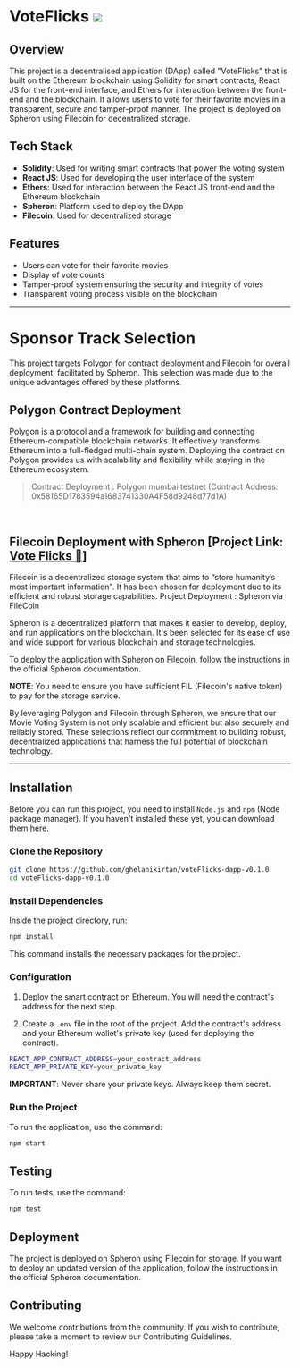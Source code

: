 # VoteFlicks ![](./public/voteFlicks.png={20x20})

## Overview

This project is a decentralised application (DApp) called "VoteFlicks" that is built on the Ethereum blockchain using Solidity for smart contracts, React JS for the front-end interface, and Ethers for interaction between the front-end and the blockchain. It allows users to vote for their favorite movies in a transparent, secure and tamper-proof manner. The project is deployed on Spheron using Filecoin for decentralized storage.

## Tech Stack

- **Solidity**: Used for writing smart contracts that power the voting system
- **React JS**: Used for developing the user interface of the system
- **Ethers**: Used for interaction between the React JS front-end and the Ethereum blockchain
- **Spheron**: Platform used to deploy the DApp
- **Filecoin**: Used for decentralized storage

## Features

- Users can vote for their favorite movies
- Display of vote counts
- Tamper-proof system ensuring the security and integrity of votes
- Transparent voting process visible on the blockchain
---
# Sponsor Track Selection

This project targets Polygon for contract deployment and Filecoin for overall deployment, facilitated by Spheron. This selection was made due to the unique advantages offered by these platforms.
<br>

## Polygon Contract Deployment

Polygon is a protocol and a framework for building and connecting Ethereum-compatible blockchain networks. It effectively transforms Ethereum into a full-fledged multi-chain system. Deploying the contract on Polygon provides us with scalability and flexibility while staying in the Ethereum ecosystem. 
> Contract Deployment : Polygon mumbai testnet (Contract Address: 0x58165D1783594a1683741330A4F58d9248d77d1A)
<br>

## Filecoin Deployment with Spheron  [Project Link: [Vote Flicks 🔗](https://movievoting-dapp-v0-1-0-33788b.spheron.app/)]

Filecoin is a decentralized storage system that aims to “store humanity’s most important information". It has been chosen for deployment due to its efficient and robust storage capabilities. 
 Project Deployment : Spheron via FileCoin

Spheron is a decentralized platform that makes it easier to develop, deploy, and run applications on the blockchain. It's been selected for its ease of use and wide support for various blockchain and storage technologies. 

To deploy the application with Spheron on Filecoin, follow the instructions in the official Spheron documentation.

**NOTE**: You need to ensure you have sufficient FIL (Filecoin's native token) to pay for the storage service.

By leveraging Polygon and Filecoin through Spheron, we ensure that our Movie Voting System is not only scalable and efficient but also securely and reliably stored. These selections reflect our commitment to building robust, decentralized applications that harness the full potential of blockchain technology.

---


## Installation

Before you can run this project, you need to install `Node.js` and `npm` (Node package manager). If you haven't installed these yet, you can download them [here](https://nodejs.org/).

### Clone the Repository

```bash
git clone https://github.com/ghelanikirtan/voteFlicks-dapp-v0.1.0
cd voteFlicks-dapp-v0.1.0
```

### Install Dependencies

Inside the project directory, run:

```bash
npm install
```

This command installs the necessary packages for the project.

### Configuration

1. Deploy the smart contract on Ethereum. You will need the contract's address for the next step.

2. Create a `.env` file in the root of the project. Add the contract's address and your Ethereum wallet's private key (used for deploying the contract).

```bash
REACT_APP_CONTRACT_ADDRESS=your_contract_address
REACT_APP_PRIVATE_KEY=your_private_key
```

**IMPORTANT**: Never share your private keys. Always keep them secret.

### Run the Project

To run the application, use the command:

```bash
npm start
```

## Testing

To run tests, use the command:

```bash
npm test
```

## Deployment

The project is deployed on Spheron using Filecoin for storage. If you want to deploy an updated version of the application, follow the instructions in the official Spheron documentation.

## Contributing

We welcome contributions from the community. If you wish to contribute, please take a moment to review our Contributing Guidelines.

Happy Hacking!

 
